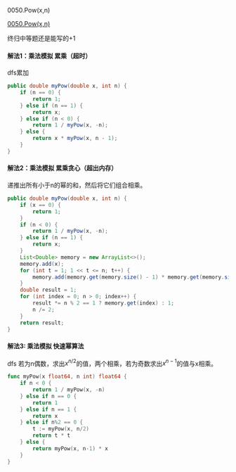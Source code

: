 0050.Pow(x,n)

[0050.Pow(x,n)
](https://leetcode-cn.com/problems/powx-n/)

终归中等题还是能写的+1

#### 解法1：乘法模拟 累乘（超时）

dfs累加

```java
public double myPow(double x, int n) {
    if (n == 0) {
        return 1;
    } else if (n == 1) {
        return x;
    } else if (n < 0) {
        return 1 / myPow(x, -n);
    } else {
        return x * myPow(x, n - 1);
    }
}
```

#### 解法2：乘法模拟 累乘贪心（超出内存）

递推出所有小于n的幂的和，然后将它们组合相乘。

```java
public double myPow(double x, int n) {
    if (x == 0) {
        return 1;
    }
    if (n < 0) {
        return 1 / myPow(x, -n);
    } else if (n == 1) {
        return x;
    }
    List<Double> memory = new ArrayList<>();
    memory.add(x);
    for (int t = 1; 1 << t <= n; t++) {
        memory.add(memory.get(memory.size() - 1) * memory.get(memory.size() - 1));
    }
    double result = 1;
    for (int index = 0; n > 0; index++) {
        result *= n % 2 == 1 ? memory.get(index) : 1;
        n /= 2;
    }
    return result;
}
```

#### 解法3: 乘法模拟 快速幂算法

dfs 若为n偶数，求出$x^{n/2}$的值，两个相乘，若为奇数求出$x^{n-1}$的值与x相乘。

```go
func myPow(x float64, n int) float64 {
	if n < 0 {
		return 1 / myPow(x, -n)
	} else if n == 0 {
		return 1
	} else if n == 1 {
		return x
	} else if n%2 == 0 {
		t := myPow(x, n/2)
		return t * t
	} else {
		return myPow(x, n-1) * x
	}
}
```
